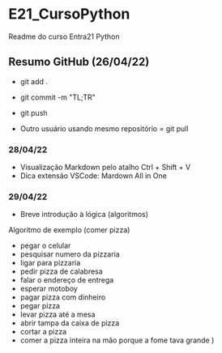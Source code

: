 # E21_CursoPython
Readme do curso Entra21 Python

##  Resumo GitHub (26/04/22) 

- git add .

- git commit -m "TL;TR"

- git push

- Outro usuário usando mesmo repositório = git pull

 ### 28/04/22

 - Visualização Markdown pelo atalho Ctrl + Shift + V 
 - Dica extensão VSCode: Mardown All in One
<!-- nao vai aparecer no .md -->

### 29/04/22

 - Breve introdução à lógica (algoritmos)
  
  Algoritmo de exemplo (comer pizza)
 - pegar o celular 
 - pesquisar numero da pizzaria 
 - ligar para pizzaria 
 - pedir pizza de calabresa
 - falar o endereço de entrega 
 - esperar motoboy 
 - pagar pizza com dinheiro 
 - pegar pizza
 - levar pizza até a mesa
 - abrir tampa da caixa de pizza
 - cortar a pizza 
 - comer a pizza inteira na mão porque a fome tava grande )
